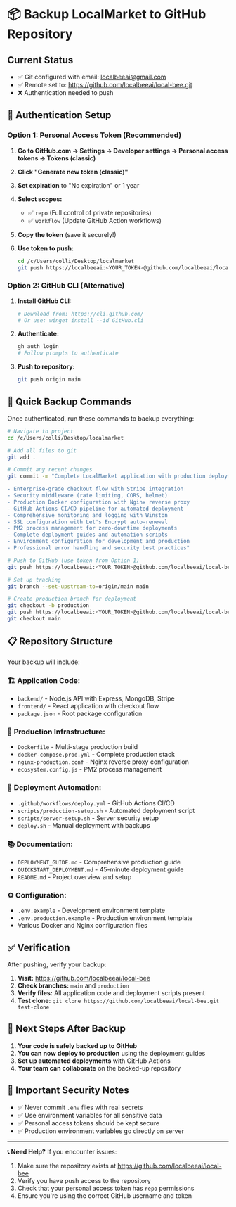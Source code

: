 # 📦 Backup LocalMarket to GitHub Repository

## Current Status
- ✅ Git configured with email: localbeeai@gmail.com
- ✅ Remote set to: https://github.com/localbeeai/local-bee.git
- ❌ Authentication needed to push

## 🔑 Authentication Setup

### Option 1: Personal Access Token (Recommended)

1. **Go to GitHub.com → Settings → Developer settings → Personal access tokens → Tokens (classic)**
2. **Click "Generate new token (classic)"**
3. **Set expiration** to "No expiration" or 1 year
4. **Select scopes:**
   - ✅ `repo` (Full control of private repositories)
   - ✅ `workflow` (Update GitHub Action workflows)
5. **Copy the token** (save it securely!)

6. **Use token to push:**
   ```bash
   cd /c/Users/colli/Desktop/localmarket
   git push https://localbeeai:<YOUR_TOKEN>@github.com/localbeeai/local-bee.git main
   ```

### Option 2: GitHub CLI (Alternative)

1. **Install GitHub CLI:**
   ```bash
   # Download from: https://cli.github.com/
   # Or use: winget install --id GitHub.cli
   ```

2. **Authenticate:**
   ```bash
   gh auth login
   # Follow prompts to authenticate
   ```

3. **Push to repository:**
   ```bash
   git push origin main
   ```

## 🚀 Quick Backup Commands

Once authenticated, run these commands to backup everything:

```bash
# Navigate to project
cd /c/Users/colli/Desktop/localmarket

# Add all files to git
git add .

# Commit any recent changes
git commit -m "Complete LocalMarket application with production deployment setup

- Enterprise-grade checkout flow with Stripe integration
- Security middleware (rate limiting, CORS, helmet)
- Production Docker configuration with Nginx reverse proxy
- GitHub Actions CI/CD pipeline for automated deployment
- Comprehensive monitoring and logging with Winston
- SSL configuration with Let's Encrypt auto-renewal
- PM2 process management for zero-downtime deployments
- Complete deployment guides and automation scripts
- Environment configuration for development and production
- Professional error handling and security best practices"

# Push to GitHub (use token from Option 1)
git push https://localbeeai:<YOUR_TOKEN>@github.com/localbeeai/local-bee.git main

# Set up tracking
git branch --set-upstream-to=origin/main main

# Create production branch for deployment
git checkout -b production
git push https://localbeeai:<YOUR_TOKEN>@github.com/localbeeai/local-bee.git production
git checkout main
```

## 📋 Repository Structure

Your backup will include:

### 🏗️ **Application Code:**
- `backend/` - Node.js API with Express, MongoDB, Stripe
- `frontend/` - React application with checkout flow
- `package.json` - Root package configuration

### 🐳 **Production Infrastructure:**
- `Dockerfile` - Multi-stage production build
- `docker-compose.prod.yml` - Complete production stack
- `nginx-production.conf` - Nginx reverse proxy configuration
- `ecosystem.config.js` - PM2 process management

### 🚀 **Deployment Automation:**
- `.github/workflows/deploy.yml` - GitHub Actions CI/CD
- `scripts/production-setup.sh` - Automated deployment script
- `scripts/server-setup.sh` - Server security setup
- `deploy.sh` - Manual deployment with backups

### 📚 **Documentation:**
- `DEPLOYMENT_GUIDE.md` - Comprehensive production guide
- `QUICKSTART_DEPLOYMENT.md` - 45-minute deployment guide
- `README.md` - Project overview and setup

### ⚙️ **Configuration:**
- `.env.example` - Development environment template
- `.env.production.example` - Production environment template
- Various Docker and Nginx configuration files

## ✅ Verification

After pushing, verify your backup:

1. **Visit:** https://github.com/localbeeai/local-bee
2. **Check branches:** `main` and `production`
3. **Verify files:** All application code and deployment scripts present
4. **Test clone:** `git clone https://github.com/localbeeai/local-bee.git test-clone`

## 🎯 Next Steps After Backup

1. **Your code is safely backed up to GitHub**
2. **You can now deploy to production** using the deployment guides
3. **Set up automated deployments** with GitHub Actions
4. **Your team can collaborate** on the backed-up repository

## 🚨 Important Security Notes

- ✅ Never commit `.env` files with real secrets
- ✅ Use environment variables for all sensitive data
- ✅ Personal access tokens should be kept secure
- ✅ Production environment variables go directly on server

---

**📞 Need Help?** If you encounter issues:
1. Make sure the repository exists at https://github.com/localbeeai/local-bee
2. Verify you have push access to the repository
3. Check that your personal access token has `repo` permissions
4. Ensure you're using the correct GitHub username and token